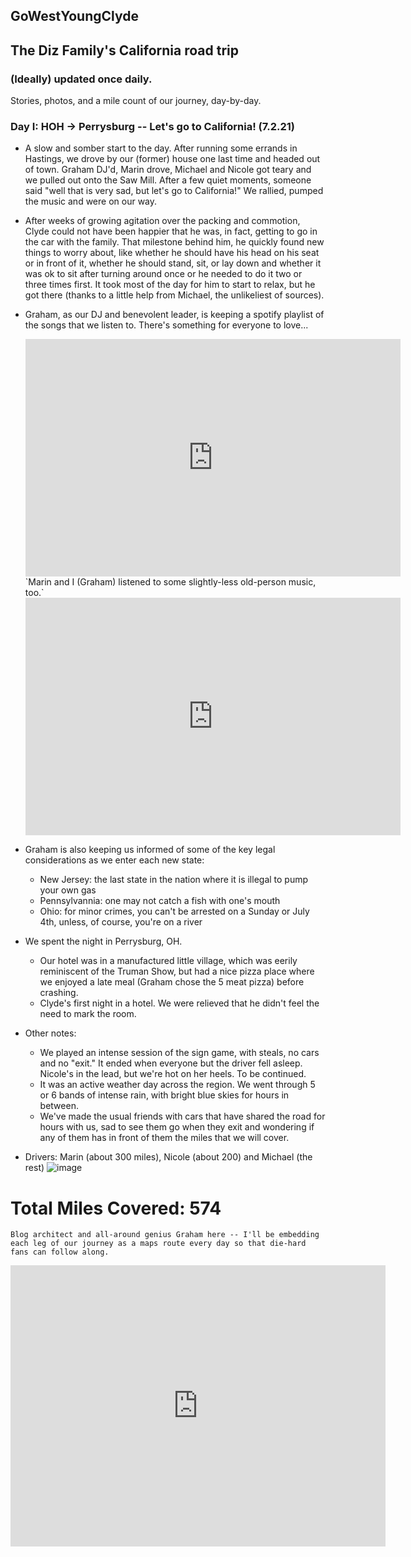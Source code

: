 ## GoWestYoungClyde

## The Diz Family's California road trip
### (Ideally) updated once daily.
Stories, photos, and a mile count of our journey, day-by-day.

### Day I: HOH -> Perrysburg -- Let's go to California! (7.2.21)

- A slow and somber start to the day.  After running some errands in Hastings, we drove by our (former) house one last time and headed out of town.  Graham DJ'd, Marin drove, Michael and Nicole got teary and we pulled out onto the Saw Mill.  After a few quiet moments, someone said "well that is very sad, but let's go to California!"  We rallied, pumped the music and were on our way.
- After weeks of growing agitation over the packing and commotion, Clyde could not have been happier that he was, in fact, getting to go in the car with the family.  That milestone behind him, he quickly found new things to worry about, like whether he should have his head on his seat or in front of it, whether he should stand, sit, or lay down and whether it was ok to sit after turning around once or he needed to do it two or three times first.  It took most of the day for him to start to relax, but he got there (thanks to a little help from Michael, the unlikeliest of sources).
- Graham, as our DJ and benevolent leader, is keeping a spotify playlist of the songs that we listen to. There's something for everyone to love...
  <iframe src="https://open.spotify.com/embed/playlist/1ZHCIsZQoCSuxnJTpvHY1e" width="600" height="380" frameborder="0" allowtransparency="true" allow="encrypted-media"></iframe>
  `Marin and I (Graham) listened to some slightly-less old-person music, too.`
  <iframe src="https://open.spotify.com/embed/playlist/0YTZ9Zxtx9724ibFMiQqGM" width="600" height="380" frameborder="0" allowtransparency="true" allow="encrypted-media"></iframe>

- Graham is also keeping us informed of some of the key legal considerations as we enter each new state:
  - New Jersey: the last state in the nation where it is illegal to pump your own gas
  - Pennsylvannia: one may not catch a fish with one's mouth
  - Ohio: for minor crimes, you can't be arrested on a Sunday or July 4th, unless, of course, you're on a river
- We spent the night in Perrysburg, OH.  
  - Our hotel was in a manufactured little village, which was eerily reminiscent of the Truman Show, but had a nice pizza place where we enjoyed a late meal (Graham chose the 5 meat pizza) before crashing.
  - Clyde's first night in a hotel.  We were relieved that he didn't feel the need to mark the room.  
- Other notes:
  - We played an intense session of the sign game, with steals, no cars and no "exit."  It ended when everyone but the driver fell asleep.  Nicole's in the lead, but we're hot on her heels. To be continued.
  - It was an active weather day across the region.  We went through 5 or 6 bands of intense rain, with bright blue skies for hours in between.
  - We've made the usual friends with cars that have shared the road for hours with us, sad to see them go when they exit and wondering if any of them has in front of them the miles that we will cover.
- Drivers: Marin (about 300 miles), Nicole (about 200) and Michael (the rest)
  ![image](https://user-images.githubusercontent.com/70125813/124357730-102b4200-dbeb-11eb-9402-0571c153ee69.jpeg)

# Total Miles Covered: 574
  
`Blog architect and all-around genius Graham here -- I'll be embedding each leg of our journey as a maps route every day so that die-hard fans can follow along.`
<iframe src="https://www.google.com/maps/embed?pb=!1m28!1m12!1m3!1d6196249.294070953!2d-83.23621778658722!3d40.68471246315143!2m3!1f0!2f0!3f0!3m2!1i1024!2i768!4f13.1!4m13!3e6!4m5!1s0x89c2ecec4bb07699%3A0x244c514ca04bedfa!2s135%20Rosedale%20Avenue%2C%20Hastings-on-Hudson%2C%20NY!3m2!1d40.9921977!2d-73.8739154!4m5!1s0x883c74e140f2e955%3A0xd5022ce50222ff51!2sPerrysburg%2C%20OH%2043551!3m2!1d41.556996!2d-83.627157!5e0!3m2!1sen!2sus!4v1625321127575!5m2!1sen!2sus" width="600" height="450" style="border:0;" allowfullscreen="" loading="lazy"></iframe>
